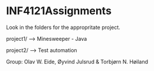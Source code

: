 # INF4121Assignments

Look in the folders for the appropritate project.

project1/ --> Minesweeper - Java

project2/ --> Test automation

Group: Olav W. Eide, Øyvind Julsrud & Torbjørn N. Høiland
